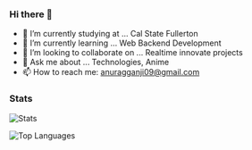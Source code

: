 ### Hi there 👋

- 🔭 I’m currently studying at ... Cal State Fullerton
- 🌱 I’m currently learning ... Web Backend Development
- 👯 I’m looking to collaborate on ... Realtime innovate projects
- 💬 Ask me about ... Technologies, Anime
- 📫 How to reach me: anuragganji09@gmail.com
<!--
- 🤔 I’m looking for help with ... 
- -->

<!--
- 📫 How to reach me: ...email-anuragganji09@gmail.com
- 😄 Pronouns: ...
- 
- ⚡ Fun fact: ...
- -->

### Stats               
![Stats](https://github-readme-stats.vercel.app/api?username=anuragganji&show_icons=true&theme=dracula)

![Top Languages](https://github-readme-stats.vercel.app/api/top-langs/?username=anuragganji&show_icons=true&theme=dracula)


